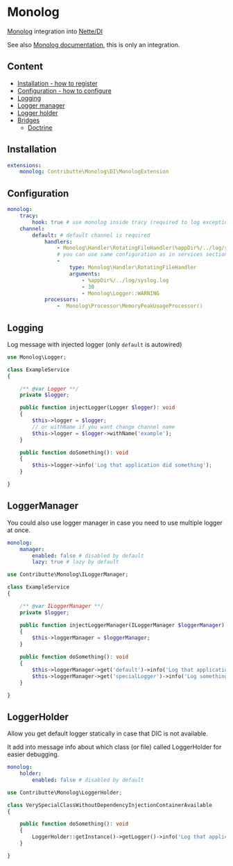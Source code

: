 # Monolog

[Monolog](https://github.com/Seldaek/monolog/) integration into [Nette/DI](https://github.com/nette/di)

See also [Monolog documentation](https://github.com/Seldaek/monolog#documentation), this is only an integration.

## Content

- [Installation - how to register](#installation)
- [Configuration - how to configure](#configuration)
- [Logging](#logging)
- [Logger manager](#loggermanager)
- [Logger holder](#loggerholder)
- [Bridges](#bridges)
    - [Doctrine](#doctrine)

## Installation

```yaml
extensions:
    monolog: Contributte\Monolog\DI\MonologExtension
```

## Configuration

```yaml
monolog:
    tracy:
        hook: true # use monolog inside tracy (required to log exceptions with monolog)
    channel:
        default: # default channel is required
            handlers:
                - Monolog\Handler\RotatingFileHandler(%appDir%/../log/syslog.log, 30, Monolog\Logger::WARNING)
                # you can use same configuration as in services section (with setup, type, arguments, etc.)
                -
                    type: Monolog\Handler\RotatingFileHandler
                    arguments:
                        - %appDir%/../log/syslog.log
                        - 30
                        - Monolog\Logger::WARNING
            processors:
                -  Monolog\Processor\MemoryPeakUsageProcessor()
```

## Logging

Log message with injected logger (only `default` is autowired)

```php
use Monolog\Logger;

class ExampleService
{

    /** @var Logger **/
    private $logger;

    public function injectLogger(Logger $logger): void
    {
        $this->logger = $logger;
        // or withName if you want change channel name
        $this->logger = $logger->withName('example');
    }

    public function doSomething(): void
    {
        $this->logger->info('Log that application did something');
    }

}
```

## LoggerManager

You could also use logger manager in case you need to use multiple logger at once.

```yaml
monolog:
    manager:
        enabled: false # disabled by default
        lazy: true # lazy by default
```

```php
use Contributte\Monolog\ILoggerManager;

class ExampleService
{

    /** @var ILoggerManager **/
    private $logger;

    public function injectLoggerManager(ILoggerManager $loggerManager): void
    {
        $this->loggerManager = $loggerManager;
    }

    public function doSomething(): void
    {
        $this->loggerManager->get('default')->info('Log that application did something');
        $this->loggerManager->get('specialLogger')->info('Log something very special')
    }

}
```

## LoggerHolder

Allow you get default logger statically in case that DIC is not available.

It add into message info about which class (or file) called LoggerHolder for easier debugging.

```yaml
monolog:
    holder:
        enabled: false # disabled by default
```

```php
use Contributte\Monolog\LoggerHolder;

class VerySpecialClassWithoutDependencyInjectionContainerAvailable
{

    public function doSomething(): void
    {
        LoggerHolder::getInstance()->getLogger()->info('Log that application did something');
    }

}
```
